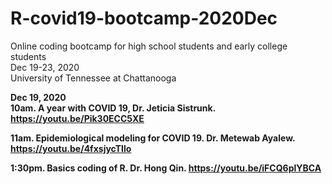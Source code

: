# R-covid19-bootcamp-2020Dec

Online coding bootcamp for high school students and early college students <br> 
Dec 19-23, 2020 <br> 
University of Tennessee at Chattanooga <b> 

Dec 19, 2020 <br> 
10am. A year with COVID 19, Dr. Jeticia Sistrunk. https://youtu.be/Pik30ECC5XE 

11am. Epidemiological modeling for COVID 19. Dr. Metewab Ayalew. https://youtu.be/4fxsjycTIlo 

1:30pm. Basics coding of R.  Dr. Hong Qin. https://youtu.be/iFCQ6plYBCA 
